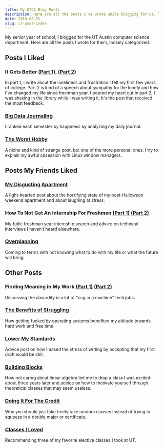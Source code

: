 ```yaml
---
title: My UTCS Blog Posts
description: Here are all the posts I've wrote while blogging for UT, loosely categorized.
date: 2018-08-31
slug: ut-post-index
---
```


My senior year of school, I blogged for the UT Austin computer science department. Here are all the posts I wrote for them, loosely categorized.

## Posts I Liked

### It Gets Better [(Part 1)](https://www.cs.utexas.edu/blog/it-gets-better-part-1), [(Part 2)](https://www.cs.utexas.edu/blog/it-gets-better-part-2)

In part 1, I write about the loneliness and frustration I felt my first few years of college. Part 2 is kind of a speech about sympathy for the lonely and how I've changed my life since freshman year. I poured my heart out in part 2, I was shaking in the library while I was writing it. It's the post that received the most feedback.

### [Big Data Journaling](https://www.cs.utexas.edu/blog/big-data-journaling)

I ranked each semester by happiness by analyzing my daily journal.

### [The Worst Hobby](https://www.cs.utexas.edu/blog/worst-hobby)

A niche and kind of strange post, but one of the more personal ones. I try to explain my awful obsession with Linux window managers.

## Posts My Friends Liked

### [My Disgusting Apartment](https://www.cs.utexas.edu/blog/my-disgusting-apartment)

A light-hearted post about the horrifying state of my post-Halloween weekend apartment and about laughing at stress.

### How To Not Get An Internship For Freshmen [(Part 1)](https://www.cs.utexas.edu/blog/how-not-get-internship-freshman) [(Part 2)](https://www.cs.utexas.edu/blog/how-not-get-internship-freshman-part-2)

My futile freshman year internship search and advice on technical interviews I haven't heard elsewhere.

### [Overplanning](https://www.cs.utexas.edu/blog/overplanning)

Coming to terms with not knowing what to do with my life or what the future will bring.

## Other Posts

### Finding Meaning in My Work [(Part 1)](https://www.cs.utexas.edu/blog/finding-meaning-my-work-part-1) [(Part 2)](https://www.cs.utexas.edu/blog/finding-meaning-my-work-part-2)

Discussing the absurdity in a lot of "cog in a machine" tech jobs.

### [The Benefits of Struggling](https://www.cs.utexas.edu/blog/benefits-struggling)

How getting fucked by operating systems benefited my attitude towards hard work and free time.

### [Lower My Standards](https://www.cs.utexas.edu/blog/lowering-my-standards)

Advice post on how I eased the stress of writing by accepting that my first draft would be shit.

### [Building Blocks](https://www.cs.utexas.edu/blog/building-blocks)

How not caring about linear algebra led me to drop a class I was excited about three years later and advice on how to motivate yourself through theoretical classes that may seem useless.

### [Doing It For The Credit](https://www.cs.utexas.edu/blog/doing-it-credit)

Why you should just take freely take random classes instead of trying to squeeze in a double major or certificate.

### [Classes I Loved](https://www.cs.utexas.edu/blog/classes-i-loved)

Recommending three of my favorite elective classes I took at UT.
